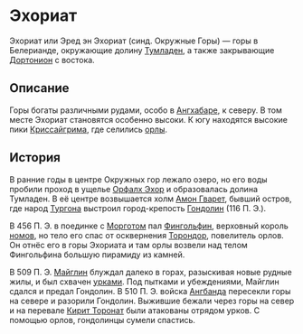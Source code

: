 # Эхориат

Эхориат или Эред эн Эхориат (синд. Окружные Горы) — горы в Белерианде,
окружающие долину [Тумладен](Тумладен.md), а также закрывающие
[Дортонион](Дортонион.md) с востока.

## Описание

Горы богаты различными рудами, особо в [Ангхабаре](Ангхабар.md), к северу. В
том месте Эхориат становятся особенно высоки. К югу находятся высокие пики
[Криссайгрима](Криссайгрим.md), где селились [орлы](Народы/орлы.md).

## История

В ранние годы в центре Окружных гор лежало озеро, но его воды пробили проход в
ущелье [Орфалх Эхор](Орфалх%20Эхор.md) и образовалась долина Тумладен. В её
центре возвышается холм [Амон Гварет](Амон%20Гварет.md), бывший остров, где
народ [Тургона](Личности/Тургон.md) выстроил город-крепость
[Гондолин](Гондолин.md) (116 П. Э.).

В 456 П. Э. в поединке с [Морготом](Личности/Моргот.md) пал
[Фингольфин](Личности/Фингольфин.md), верховный король [номов](Народы/номы.md),
но тело его спас от осквернения [Торондор](Личности/Торондор.md), повелитель
орлов. Он отнёс его в горы Эхориата и там орлы возвели над телом Фингольфина
большую пирамиду из камней.

В 509 П. Э. [Майглин](Личности/Майглин.md) блуждал далеко в горах, разыскивая
новые рудные жилы, и был схвачен [урками](Народы/урки.md). Под пытками и
убеждениями, Майглин сдался и предал Гондолин. В 510 П. Э. войска
[Ангбанда](Ангбанд.md) пересекли горы на севере и разорили Гондолин. Выжившие
бежали через горы на север и на перевале [Кирит Торонат](Кирит%20Торонат.md)
были атакованы отрядом урков. С помощью орлов, гондолинцы сумели спастись.
